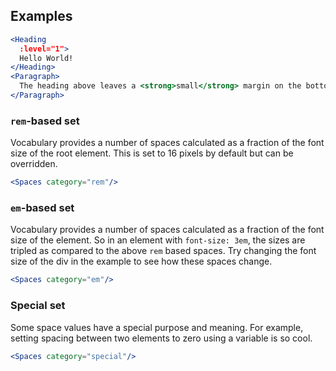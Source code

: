 ## Examples

```jsx
<Heading
  :level="1">
  Hello World!
</Heading>
<Paragraph>
  The heading above leaves a <strong>small</strong> margin on the bottom.
</Paragraph>
```

### `rem`-based set

Vocabulary provides a number of spaces calculated as a fraction of the font size
of the root element. This is set to 16 pixels by default but can be overridden.

```jsx
<Spaces category="rem"/>
```

### `em`-based set

Vocabulary provides a number of spaces calculated as a fraction of the font size
of the element. So in an element with `font-size: 3em`, the sizes are 
tripled as compared to the above `rem` based spaces. Try changing the font size
of the div in the example to see how these spaces change.

```jsx
<Spaces category="em"/>
```

### Special set

Some space values have a special purpose and meaning. For example, setting 
spacing between two elements to zero using a variable is so cool.

```jsx
<Spaces category="special"/>
``` 
